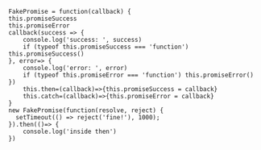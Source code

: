 	FakePromise = function(callback) {
	this.promiseSuccess
	this.promiseError
	callback(success => {
		console.log('success: ', success)
		if (typeof this.promiseSuccess === 'function') this.promiseSuccess()
	}, error=> {
		console.log('error: ', error)
		if (typeof this.promiseError === 'function') this.promiseError()
	})
		this.then=(callback)=>{this.promiseSuccess = callback}
		this.catch=(callback)=>{this.promiseError = callback}
	}
	new FakePromise(function(resolve, reject) {
	  setTimeout(() => reject('fine!'), 1000);
	}).then(()=> {
		console.log('inside then')
	})


